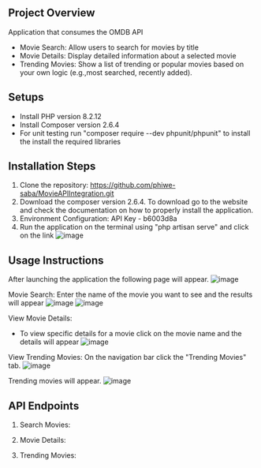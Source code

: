 ## Project Overview

Application that consumes the OMDB API

- Movie Search: Allow users to search for movies by title
- Movie Details: Display detailed information about a selected movie
- Trending Movies: Show a list of trending or popular movies based on your own logic (e.g.,most searched, recently added).

## Setups

- Install PHP version 8.2.12
- Install Composer version 2.6.4
- For unit testing run "composer require --dev phpunit/phpunit" to install the install the required libraries

## Installation Steps

1. Clone the repository: https://github.com/phiwe-saba/MovieAPIIntegration.git
2. Download the composer version 2.6.4. To download go to the website and check the documentation on how to properly install the application.
3. Environment Configuration: API Key - b6003d8a
4. Run the application on the terminal using "php artisan serve" and click on the link
![image](https://github.com/user-attachments/assets/e74b85b8-6008-4691-b2db-351fdf30f385)


## Usage Instructions

After launching the application the following page will appear.
![image](https://github.com/user-attachments/assets/f045161e-fd8e-462e-bc4f-2e0d280389a3)

Movie Search:
Enter the name of the movie you want to see and the results will appear
![image](https://github.com/user-attachments/assets/cbfb8437-66c5-46cd-b035-750fd9c9fee3)
![image](https://github.com/user-attachments/assets/36934569-f730-4afd-a5dc-4c9ac71eac23)

View Movie Details:
- To view specific details for a movie click on the movie name and the details will appear
![image](https://github.com/user-attachments/assets/7b082da3-939d-4dc1-ad13-6cc167892103)

View Trending Movies:
On the navigation bar click the "Trending Movies" tab.
![image](https://github.com/user-attachments/assets/f631d36d-8412-403f-97f0-82552755721b)

Trending movies will appear. 
![image](https://github.com/user-attachments/assets/4a79dc19-38da-483e-8d37-c58bf24d95cf)

## API Endpoints

1. Search Movies: 

2. Movie Details:

3. Trending Movies:
